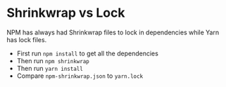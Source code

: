# Shrinkwrap vs Lock

NPM has always had Shrinkwrap files to lock in dependencies while Yarn has lock files.

- First run `npm install` to get all the dependencies
- Then run `npm shrinkwrap`
- Then run `yarn install`
- Compare `npm-shrinkwrap.json` to `yarn.lock`

